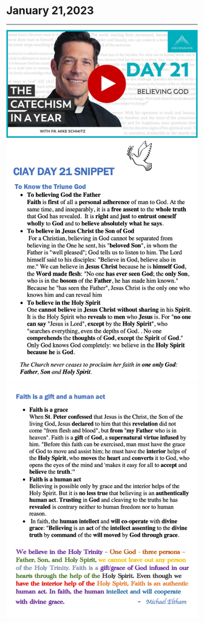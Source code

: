 # January 21,2023
---

[![Believing God](https://raw.githubusercontent.com/fernal73/CIAY/main/January/jpgs/Day021.jpg)](https://youtu.be/Bj6Ytevkc14 "Believing God")
![Day 21 Snippet 1](https://raw.githubusercontent.com/fernal73/CIAY/main/January/jpgs/Day21Snippet1.jpg)
![Day 21 Snippet 2](https://raw.githubusercontent.com/fernal73/CIAY/main/January/jpgs/Day21Snippet2.jpg)
